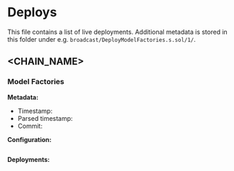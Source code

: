 # Deploys

This file contains a list of live deployments.
Additional metadata is stored in this folder under e.g. `broadcast/DeployModelFactories.s.sol/1/`.

## <CHAIN_NAME>

### Model Factories

**Metadata:**

- Timestamp:
- Parsed timestamp:
- Commit:

**Configuration:**

```
```

**Deployments:**

```
```

